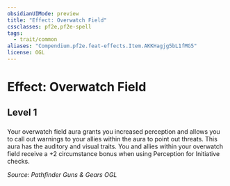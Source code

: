 ```yaml
---
obsidianUIMode: preview
title: "Effect: Overwatch Field"
cssclasses: pf2e,pf2e-spell
tags:
  - trait/common
aliases: "Compendium.pf2e.feat-effects.Item.AKKHagjg5bL1fMG5"
license: OGL
---
```

# Effect: Overwatch Field
## Level 1
### 






Your overwatch field aura grants you increased perception and allows you to call out warnings to your allies within the aura to point out threats. This aura has the auditory and visual traits. You and allies within your overwatch field receive a +2 circumstance bonus when using Perception for Initiative checks.

*Source: Pathfinder Guns & Gears*
*OGL*
